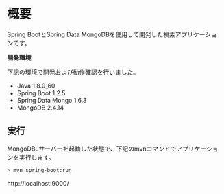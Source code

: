 # 概要

Spring BootとSpring Data MongoDBを使用して開発した検索アプリケーションです。

**開発環境**

下記の環境で開発および動作確認を行いました。

* Java 1.8.0_60
* Spring Boot 1.2.5
 * Spring Data Mongo 1.6.3
* MongoDB 2.4.14


## 実行

MongoDBLサーバーを起動した状態で、下記のmvnコマンドでアプリケーションを実行します。

```bash
> mvn spring-boot:run
```

http://localhost:9000/
